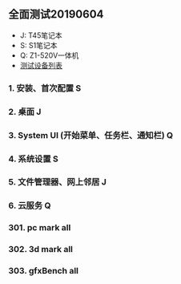 ## 全面测试20190604

- J: T45笔记本
- S: S1笔记本
- Q: Z1-520V一体机
- [测试设备列表](https://github.com/openthos/app-testing-results/blob/master/list/%E6%B5%8B%E8%AF%95%E8%AE%BE%E5%A4%87%E5%88%97%E8%A1%A8.md)

### 1. 安装、首次配置 S
### 2. 桌面 J
### 3. System UI (开始菜单、任务栏、通知栏) Q
### 4. 系统设置 S
### 5. 文件管理器、网上邻居 J
### 6. 云服务 Q

### 301. pc mark all
### 302. 3d mark all
### 303. gfxBench all
